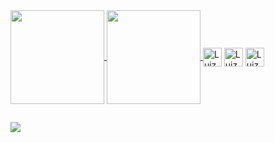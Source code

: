 <a href="https://github.com/edusurf10">
  <img height="150em" align="center" src="https://github-readme-stats.vercel.app/api?username=edusurf10&count_private=true&theme=dracula&show_icons=true&locale=pt-BR&include_all_commits=true" />
</a>
<a href="https://github.com/edusurf10">
  <img height="150em" align="center" src="https://github-readme-stats.vercel.app/api/top-langs/?username=edusurf10&layout=compact&theme=dracula&locale=pt-BR&langs_count=16" />
</a>

<div style="display: inline-block;"><br>
  <img align="center" height="30" width="30" alt="Luiz_Ruby" src="https://cdn.jsdelivr.net/gh/devicons/devicon/icons/ruby/ruby-original.svg" />
  <img align="center" height="30" width="30" alt="Luiz_React" src="https://cdn.jsdelivr.net/gh/devicons/devicon/icons/react/react-original.svg" />
  <img align="center" height="30" width="30" alt="Luiz_PostgreSQL" src="https://cdn.jsdelivr.net/gh/devicons/devicon/icons/postgresql/postgresql-original.svg" />
</div>

##

<div>
  <a href="https://www.instagram.com/luiz.eduardo.duh/" target="_blank" >
    <img src="https://img.shields.io/badge/Instagram-E4405F?style=for-the-badge&logo=instagram&logoColor=white" >
  </a>
</div>
